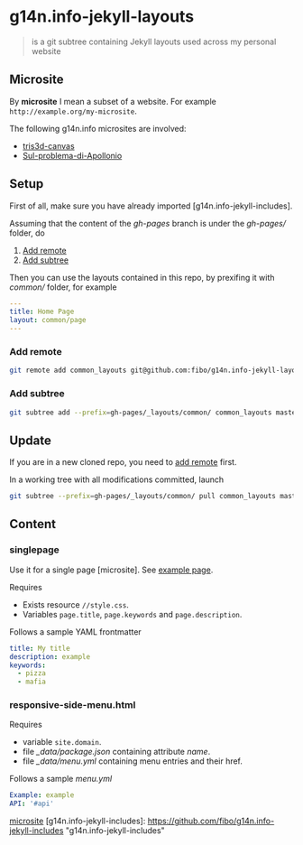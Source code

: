 # g14n.info-jekyll-layouts

> is a git subtree containing Jekyll layouts used across my personal website

## Microsite

By **microsite** I mean a subset of a website. For example `http://example.org/my-microsite`.

The following g14n.info microsites are involved:

<!--
* [algebra](http://g14n.info/algebra)
* [dflow](http://g14n.info/dflow)
* [flow-view](http://g14n.info/flow-view)
* [geohash-neighbours](http://g14n.info/geohash-neighbours)
* [iper](http://g14n.info/iper)
-->
* [tris3d-canvas](http://g14n.info/tris3d-canvas)
* [Sul-problema-di-Apollonio](http://g14n.info/Sul-problema-di-Apollonio)

## Setup

First of all, make sure you have already imported [g14n.info-jekyll-includes].

Assuming that the content of the *gh-pages* branch is under the *gh-pages/* folder, do

1. [Add remote](#add-remote)
2. [Add subtree](#add-subtree)

Then you can use the layouts contained in this repo, by prexifing it with
*common/* folder, for example

```yaml
---
title: Home Page
layout: common/page
---
```

### Add remote

```bash
git remote add common_layouts git@github.com:fibo/g14n.info-jekyll-layouts.git
```

### Add subtree

```bash
git subtree add --prefix=gh-pages/_layouts/common/ common_layouts master
```

## Update

If you are in a new cloned repo, you need to [add remote](#add-remote) first.

In a working tree with all modifications committed, launch

```bash
git subtree --prefix=gh-pages/_layouts/common/ pull common_layouts master
```

## Content

### singlepage

Use it for a single page [microsite]. See [example page](http://g14n.info/templates/singlepage/).

Requires

* Exists resource `//style.css`.
* Variables `page.title`, `page.keywords` and `page.description`.

Follows a sample YAML frontmatter

```yaml
title: My title
description: example
keywords:
  - pizza
  - mafia
```

### responsive-side-menu.html

Requires

* variable `site.domain`.
* file *_data/package.json* containing attribute *name*.
* file *_data/menu.yml* containing menu entries and their href.

Follows a sample *menu.yml*

```yaml
Example: example
API: '#api'
```

[microsite](#microsite)
[g14n.info-jekyll-includes]: https://github.com/fibo/g14n.info-jekyll-includes "g14n.info-jekyll-includes"
